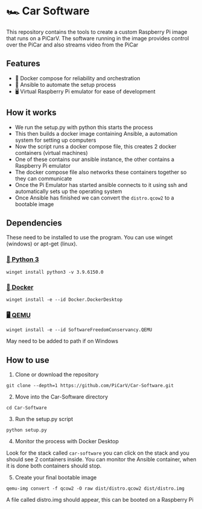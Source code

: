# 🏎️ Car Software 

This repository contains the tools to create a custom Raspberry Pi image that runs on a PiCarV. The software running in the image provides control over the PiCar and also streams video from the PiCar

## Features

- 🐋 Docker compose for reliability and orchestration
- 🤖 Ansible to automate the setup process
- 🖥️ Virtual Raspberry Pi emulator for ease of development

## How it works

- We run the setup.py with python this starts the process
- This then builds a docker image containing Ansible, a automation system for setting up computers
- Now the script runs a docker compose file, this creates 2 docker containers (virtual machines)
- One of these contains our ansible instance, the other contains a Raspberry Pi emulator
- The docker compose file also networks these containers together so they can communicate
- Once the Pi Emulator has started ansible connects to it using ssh and automatically sets up the operating system
- Once Ansible has finished we can convert the `distro.qcow2` to a bootable image

## Dependencies

These need to be installed to use the program. You can use winget (windows) or apt-get (linux).

### [🐍 Python 3](https://www.python.org/downloads/)

`winget install python3 -v 3.9.6150.0`

### [🐋 Docker](https://www.docker.com/get-started/)

`winget install -e --id Docker.DockerDesktop`

### [🖥️ QEMU](https://www.qemu.org/download/)

`winget install -e --id SoftwareFreedomConservancy.QEMU`

May need to be added to path if on Windows

## How to use

1. Clone or download the repository

`git clone --depth=1 https://github.com/PiCarV/Car-Software.git`

2. Move into the Car-Software directory

`cd Car-Software`

3. Run the setup.py script

`python setup.py`

4. Monitor the process with Docker Desktop

Look for the stack called `car-software` you can click on the stack and you should see 2 containers inside. You can monitor the Ansible container, when it is done both containers should stop.

5. Create your final bootable image

`qemu-img convert -f qcow2 -O raw dist/distro.qcow2 dist/distro.img`

A file called distro.img should appear, this can be booted on a Raspberry Pi

